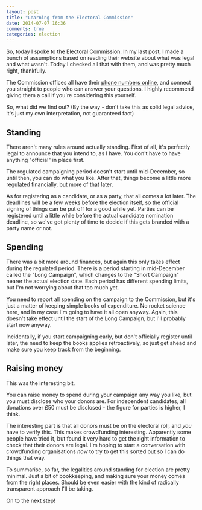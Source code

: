 ```yaml
---
layout: post
title: "Learning from the Electoral Commission"
date: 2014-07-07 16:36
comments: true
categories: election
---
```

So, today I spoke to the Electoral Commission. In my last post, I made a bunch of assumptions based on reading their website about what was legal and what wasn't. Today I checked all that with them, and was pretty much right, thankfully.

The Commission offices all have their [phone numbers online](http://www.electoralcommission.org.uk/contact-us/our-offices), and connect you straight to people who can answer your questions. I highly recommend giving them a call if you're considering this yourself.

So, what did we find out? (By the way - don't take this as solid legal advice, it's just my own interpretation, not guaranteed fact)

## Standing

There aren't many rules around actually standing. First of all, it's perfectly legal to announce that you intend to, as I have. You don't have to have anything "official" in place first.

The regulated campaigning period doesn't start until mid-December, so until then, you can do what you like. After that, things become a little more regulated financially, but more of that later.

As for registering as a candidate, or as a party, that all comes a lot later. The deadlines will be a few weeks before the election itself, so the official signing of things can be put off for a good while yet. Parties can be registered until a little while before the actual candidate nomination deadline, so we've got plenty of time to decide if this gets branded with a party name or not.

## Spending

There was a bit more around finances, but again this only takes effect during the regulated period. There is a period starting in mid-December called the "Long Campaign", which changes to the "Short Campaign" nearer the actual election date. Each period has different spending limits, but I'm not worrying about that too much yet.

You need to report all spending on the campaign to the Commission, but it's just a matter of keeping simple books of expenditure. No rocket science here, and in my case I'm going to have it all open anyway. Again, this doesn't take effect until the start of the Long Campaign, but I'll probably start now anyway.

Incidentally, if you start campaigning early, but don't officially register until later, the need to keep the books applies retroactively, so just get ahead and make sure you keep track from the beginning.

## Raising money

This was the interesting bit.

You can raise money to spend during your campaign any way you like, but you must disclose who your donors are. For independent candidates, all donations over £50 must be disclosed - the figure for parties is higher, I think.

The interesting part is that all donors must be on the electoral roll, and *you* have to verify this. This makes crowdfunding interesting. Apparently some people have tried it, but found it very hard to get the right information to check that their donors are legal. I'm hoping to start a conversation with crowdfunding organisations *now* to try to get this sorted out so I can do things that way.

To summarise, so far, the legalities around standing for election are pretty minimal. Just a bit of bookkeeping, and making sure your money comes from the right places. Should be even easier with the kind of radically transparent approach I'll be taking.

On to the next step!

